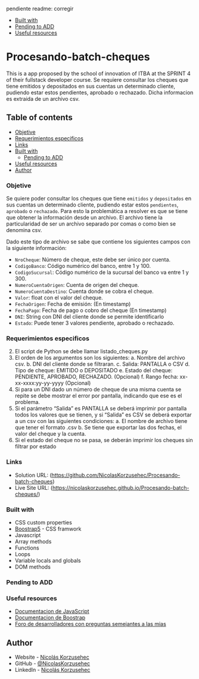 pendiente readme:
corregir   
- [Built with](#built-with)
- [Pending to ADD](#pending-to-add )
- [Useful resources](#useful-resources)


# Procesando-batch-cheques
This is a app proposed by the school of innovation of ITBA at the SPRINT 4 of their fullstack developer course.
Se requiere consultar los cheques que tiene emitidos y depositados en sus cuentas un determinado cliente, pudiendo estar estos pendientes, aprobado o rechazado. Dicha informacion es extraida de un archivo csv.

## Table of contents

  - [Objetive](#objetive)
  - [Requerimientos especificos](#requerimientos-especificos)
  - [Links](#links)
  - [Built with](#built-with)
    - [Pending to ADD](#pending-to-add )
  - [Useful resources](#useful-resources)
  - [Author](#author)


### Objetive
Se quiere poder consultar los cheques que tiene `emitidos` y `depositados` en sus cuentas un determinado cliente, pudiendo estar estos `pendientes`, `aprobado` o `rechazado`.
Para esto la problemática a resolver es que se tiene que obtener la información desde un archivo. El archivo tiene la particularidad de ser un archivo separado por comas o como bien se denomina csv.

Dado este tipo de archivo se sabe que contiene los siguientes campos con la siguiente información:
- `NroCheque`: Número de cheque, este debe ser único por cuenta.
- `CodigoBanco`: Código numérico del banco, entre 1 y 100.
- `CodigoSucursal`: Código numérico de la sucursal del banco va entre 1 y 300.
- `NumeroCuentaOrigen`: Cuenta de origen del cheque.
- `NumeroCuentaDestino`: Cuenta donde se cobra el cheque.
- `Valor`: float con el valor del cheque.
- `FechaOrigen`: Fecha de emisión: (En timestamp)
- `FechaPago`: Fecha de pago o cobro del cheque (En timestamp)
- `DNI`: String con DNI del cliente donde se permite identificarlo
- `Estado`: Puede tener 3 valores pendiente, aprobado o rechazado.

### Requerimientos especificos
2. El script de Python se debe llamar listado_cheques.py
2. El orden de los argumentos son los siguientes:
a. Nombre del archivo csv.
b. DNI del cliente donde se filtraran.
c. Salida: PANTALLA o CSV
d. Tipo de cheque: EMITIDO o DEPOSITADO
e. Estado del cheque: PENDIENTE, APROBADO, RECHAZADO. (Opcional)
f. Rango fecha: xx-xx-xxxx:yy-yy-yyyy (Opcional)
3. Si para un DNI dado un número de cheque de una misma cuenta se repite se
debe mostrar el error por pantalla, indicando que ese es el problema.
4. Si el parámetro “Salida” es PANTALLA se deberá imprimir por pantalla todos
los valores que se tienen, y si “Salida” es CSV se deberá exportar a un csv
con las siguientes condiciones:
a. El nombre de archivo tiene que tener el formato
<DNI><TIMESTAMPS ACTUAL>.csv
b. Se tiene que exportar las dos fechas, el valor del cheque y la cuenta.
5. Si el estado del cheque no se pasa, se deberán imprimir los cheques sin
filtrar por estado 


### Links

- Solution URL: (https://github.com/NicolasKorzusehec/Procesando-batch-cheques)
- Live Site URL: (https://nicolaskorzusehec.github.io/Procesando-batch-cheques/)


### Built with

- CSS custom properties
- [Boostrap5](https://getbootstrap.com/) - CSS framwork
- Javascript
- Array methods
- Functions
- Loops
- Variable locals and globals
- DOM methods

### Pending to ADD


### Useful resources

- [Documentacion de JavaScript](https://es.javascript.info/)
- [Documentacion de Boostrap](https://getbootstrap.com/)
- [Foro de desarrolladores con preguntas semejantes a las mias](https://es.stackoverflow.com/)


## Author

- Website - [Nicolás Korzusehec](https://www.your-site.com)
- GitHub - [@NicolasKorzusehec](https://github.com/NicolasKorzusehec)
- LinkedIn - [Nicolás Korzusehec](https://www.linkedin.com/in/nicol%C3%A1s-korzusehec/)

